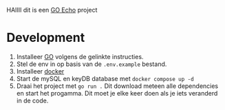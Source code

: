 HAIIII dit is een [GO Echo](https://echo.labstack.com/docs) project

# Development
1. Installeer [GO](https://golang.org/doc/install) volgens de gelinkte instructies.
2. Stel de env in op basis van de `.env.example` bestand.
3. Installeer [docker](https://docs.docker.com/desktop/)
4. Start de mySQL en keyDB database met `docker compose up -d`
5. Draai het project met `go run .`
    Dit download meteen alle dependencies en start het progamma.
    Dit moet je elke keer doen als je iets veranderd in de code.